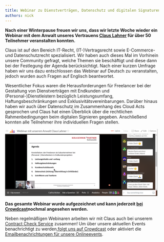 ```yaml
---
title: Webinar zu Dienstverträgen, Datenschutz und digitalen Signaturen
authors: nick
---
```


**Nach einer Winterpause freuen wir uns, dass wir letzte Woche wieder ein Webinar mit dem Anwalt unseres Vertrauens [Claus Lahner](https://www.kolaschnik-partner.de/claus-mauricio-lahner.html) für über 50 Teilnehmer veranstalten konnten.**

Claus ist auf den Bereich IT-Recht, (IT-)Vertragsrecht sowie E-Commerce- und Datenschutzrecht spezialisiert. Wir haben auch dieses Mal im Vorhinein unsere Community gefragt, welche Themen sie beschäftigt und diese dann bei der Festlegung der Agenda berücksichtigt. Nach einer kurzen Umfrage haben wir uns dazu entschlossen das Webinar auf Deutsch zu veranstalten, jedoch wurden auch Fragen auf Englisch beantwortet.

Wesentlicher Fokus waren die Herausforderungen für Freelancer bei der Gestaltung von Dienstverträgen mit Endkunden und (Personal-)Dienstleistern bezüglich Leistungsumfang, Haftungsbeschränkungen und Exklusivitätsvereinbarungen. Darüber hinaus haben wir auch über Datenschutz im Zusammenhang des Cloud Acts gesprochen und Claus hat einen Überblick über die rechtlichen Rahmenbedingungen beim digitalen Signieren gegeben. Anschließend konnten alle Teilnehmer ihre individuellen Fragen stellen.

![](TWX-xeATQq0erV0P9b-Q9xHRnZLGfr3ve2VRODWsT0AjSKY6hUoEfziL5yxTgNVGGvUZh8SlIWlt0DhvM5rnV5xbPG9udjMi8laddBJWAlZPs9WhTUviNMzgaBcqlLcIvEvubIDF)

**Das gesamte Webinar wurde aufgezeichnet und kann jederzeit [bei Crowdcast](https://www.crowdcast.io/e/servicecontractfreelancer)nochmal angesehen werden.**

Neben regelmäßigen Webinaren arbeiten wir mit Claus auch bei unserem [Contract Check Service](https://uplink.tech/blog/check-your-recruiter-contracts-with-uplink/) zusammen! Um über unsere aktuellen Events benachrichtigt zu werden,[folgt uns auf Crowdcast](https://www.crowdcast.io/uplink) oder aktiviert die [Emailbenachrichtungen für unsere Onlineevents](https://my.uplink.tech/community/meetups).
